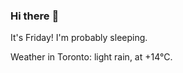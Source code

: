 ### Hi there :wave:

It's Friday! I'm probably sleeping.

Weather in Toronto: light rain, at +14°C.
